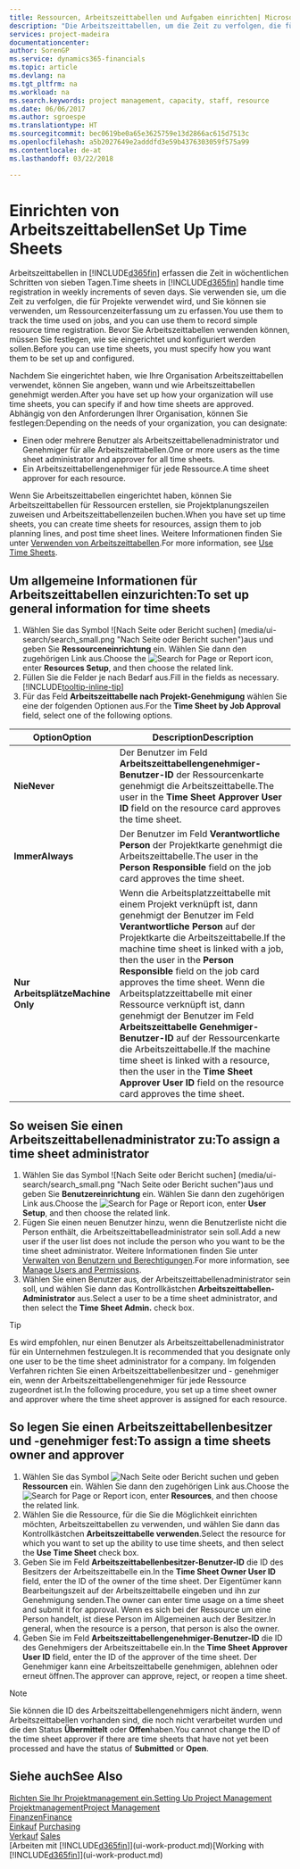 ```yaml
---
title: Ressourcen, Arbeitszeittabellen und Aufgaben einrichten| Microsoft Docs
description: "Die Arbeitszeittabellen, um die Zeit zu verfolgen, die für Projekte verwendet wurde und Ressourcen verwendet wurde und halfen Ihnen mit Projektmanagement, der Stellenbesetzung und der Kapazität"
services: project-madeira
documentationcenter: 
author: SorenGP
ms.service: dynamics365-financials
ms.topic: article
ms.devlang: na
ms.tgt_pltfrm: na
ms.workload: na
ms.search.keywords: project management, capacity, staff, resource
ms.date: 06/06/2017
ms.author: sgroespe
ms.translationtype: HT
ms.sourcegitcommit: bec0619be0a65e3625759e13d2866ac615d7513c
ms.openlocfilehash: a5b2027649e2adddfd3e59b4376303059f575a99
ms.contentlocale: de-at
ms.lasthandoff: 03/22/2018

---
```

# <a name="set-up-time-sheets"></a><span data-ttu-id="683f1-103">Einrichten von Arbeitszeittabellen</span><span class="sxs-lookup"><span data-stu-id="683f1-103">Set Up Time Sheets</span></span>
<span data-ttu-id="683f1-104">Arbeitszeittabellen in [!INCLUDE[d365fin](includes/d365fin_md.md)] erfassen die Zeit in wöchentlichen Schritten von sieben Tagen.</span><span class="sxs-lookup"><span data-stu-id="683f1-104">Time sheets in [!INCLUDE[d365fin](includes/d365fin_md.md)] handle time registration in weekly increments of seven days.</span></span> <span data-ttu-id="683f1-105">Sie verwenden sie, um die Zeit zu verfolgen, die für Projekte verwendet wird, und Sie können sie verwenden, um Ressourcenzeiterfassung um zu erfassen.</span><span class="sxs-lookup"><span data-stu-id="683f1-105">You use them to track the time used on jobs, and you can use them to record simple resource time registration.</span></span> <span data-ttu-id="683f1-106">Bevor Sie Arbeitszeittabellen verwenden können, müssen Sie festlegen, wie sie eingerichtet und konfiguriert werden sollen.</span><span class="sxs-lookup"><span data-stu-id="683f1-106">Before you can use time sheets, you must specify how you want them to be set up and configured.</span></span>

<span data-ttu-id="683f1-107">Nachdem Sie eingerichtet haben, wie Ihre Organisation Arbeitszeittabellen verwendet, können Sie angeben, wann und wie Arbeitszeittabellen genehmigt werden.</span><span class="sxs-lookup"><span data-stu-id="683f1-107">After you have set up how your organization will use time sheets, you can specify if and how time sheets are approved.</span></span> <span data-ttu-id="683f1-108">Abhängig von den Anforderungen Ihrer Organisation, können Sie festlegen:</span><span class="sxs-lookup"><span data-stu-id="683f1-108">Depending on the needs of your organization, you can designate:</span></span>

* <span data-ttu-id="683f1-109">Einen oder mehrere Benutzer als Arbeitszeittabellenadministrator und Genehmiger für alle Arbeitszeittabellen.</span><span class="sxs-lookup"><span data-stu-id="683f1-109">One or more users as the time sheet administrator and approver for all time sheets.</span></span>
* <span data-ttu-id="683f1-110">Ein Arbeitszeittabellengenehmiger für jede Ressource.</span><span class="sxs-lookup"><span data-stu-id="683f1-110">A time sheet approver for each resource.</span></span>

<span data-ttu-id="683f1-111">Wenn Sie Arbeitszeittabellen eingerichtet haben, können Sie Arbeitszeittabellen für Ressourcen erstellen, sie Projektplanungszeilen zuweisen und Arbeitszeittabellenzeilen buchen.</span><span class="sxs-lookup"><span data-stu-id="683f1-111">When you have set up time sheets, you can create time sheets for resources, assign them to job planning lines, and post time sheet lines.</span></span> <span data-ttu-id="683f1-112">Weitere Informationen finden Sie unter [Verwenden von Arbeitszeittabellen](projects-how-use-time-sheets.md).</span><span class="sxs-lookup"><span data-stu-id="683f1-112">For more information, see [Use Time Sheets](projects-how-use-time-sheets.md).</span></span>

## <a name="to-set-up-general-information-for-time-sheets"></a><span data-ttu-id="683f1-113">Um allgemeine Informationen für Arbeitszeittabellen einzurichten:</span><span class="sxs-lookup"><span data-stu-id="683f1-113">To set up general information for time sheets</span></span>
1. <span data-ttu-id="683f1-114">Wählen Sie das Symbol ![Nach Seite oder Bericht suchen] (media/ui-search/search_small.png "Nach Seite oder Bericht suchen")aus und geben Sie **Ressourceneinrichtung** ein. Wählen Sie dann den zugehörigen Link aus.</span><span class="sxs-lookup"><span data-stu-id="683f1-114">Choose the ![Search for Page or Report](media/ui-search/search_small.png "Search for Page or Report icon") icon, enter **Resources Setup**, and then choose the related link.</span></span>  
2. <span data-ttu-id="683f1-115">Füllen Sie die Felder je nach Bedarf aus.</span><span class="sxs-lookup"><span data-stu-id="683f1-115">Fill in the fields as necessary.</span></span> [!INCLUDE[tooltip-inline-tip](includes/tooltip-inline-tip_md.md)]
3. <span data-ttu-id="683f1-116">Für das Feld **Arbeitszeittabelle nach Projekt-Genehmigung** wählen Sie eine der folgenden Optionen aus.</span><span class="sxs-lookup"><span data-stu-id="683f1-116">For the **Time Sheet by Job Approval** field, select one of the following options.</span></span>

| <span data-ttu-id="683f1-117">Option</span><span class="sxs-lookup"><span data-stu-id="683f1-117">Option</span></span> | <span data-ttu-id="683f1-118">Description</span><span class="sxs-lookup"><span data-stu-id="683f1-118">Description</span></span> |
| --- | --- |
| <span data-ttu-id="683f1-119">**Nie**</span><span class="sxs-lookup"><span data-stu-id="683f1-119">**Never**</span></span> |<span data-ttu-id="683f1-120">Der Benutzer im Feld **Arbeitszeittabellengenehmiger-Benutzer-ID** der Ressourcenkarte genehmigt die Arbeitszeittabelle.</span><span class="sxs-lookup"><span data-stu-id="683f1-120">The user in the **Time Sheet Approver User ID** field on the resource card approves the time sheet.</span></span> |
| <span data-ttu-id="683f1-121">**Immer**</span><span class="sxs-lookup"><span data-stu-id="683f1-121">**Always**</span></span> |<span data-ttu-id="683f1-122">Der Benutzer im Feld **Verantwortliche Person** der Projektkarte genehmigt die Arbeitszeittabelle.</span><span class="sxs-lookup"><span data-stu-id="683f1-122">The user in the **Person Responsible** field on the job card approves the time sheet.</span></span> |
| <span data-ttu-id="683f1-123">**Nur Arbeitsplätze**</span><span class="sxs-lookup"><span data-stu-id="683f1-123">**Machine Only**</span></span> |<span data-ttu-id="683f1-124">Wenn die Arbeitsplatzzeittabelle mit einem Projekt verknüpft ist, dann genehmigt der Benutzer im Feld **Verantwortliche Person** auf der Projektkarte die Arbeitszeittabelle.</span><span class="sxs-lookup"><span data-stu-id="683f1-124">If the machine time sheet is linked with a job, then the user in the **Person Responsible** field on the job card approves the time sheet.</span></span> <span data-ttu-id="683f1-125">Wenn die Arbeitsplatzzeittabelle mit einer Ressource verknüpft ist, dann genehmigt der Benutzer im Feld **Arbeitszeittabelle Genehmiger-Benutzer-ID** auf der Ressourcenkarte die Arbeitszeittabelle.</span><span class="sxs-lookup"><span data-stu-id="683f1-125">If the machine time sheet is linked with a resource, then the user in the **Time Sheet Approver User ID** field on the resource card approves the time sheet.</span></span> |

## <a name="to-assign-a-time-sheet-administrator"></a><span data-ttu-id="683f1-126">So weisen Sie einen Arbeitszeittabellenadministrator zu:</span><span class="sxs-lookup"><span data-stu-id="683f1-126">To assign a time sheet administrator</span></span>
1. <span data-ttu-id="683f1-127">Wählen Sie das Symbol ![Nach Seite oder Bericht suchen] (media/ui-search/search_small.png "Nach Seite oder Bericht suchen")aus und geben Sie **Benutzereinrichtung** ein. Wählen Sie dann den zugehörigen Link aus.</span><span class="sxs-lookup"><span data-stu-id="683f1-127">Choose the ![Search for Page or Report](media/ui-search/search_small.png "Search for Page or Report icon") icon, enter **User Setup**, and then choose the related link.</span></span>  
2. <span data-ttu-id="683f1-128">Fügen Sie einen neuen Benutzer hinzu, wenn die Benutzerliste nicht die Person enthält, die Arbeitszeittabelleadministrator sein soll.</span><span class="sxs-lookup"><span data-stu-id="683f1-128">Add a new user if the user list does not include the person who you want to be the time sheet administrator.</span></span> <span data-ttu-id="683f1-129">Weitere Informationen finden Sie unter [Verwalten von Benutzern und Berechtigungen](ui-how-users-permissions.md).</span><span class="sxs-lookup"><span data-stu-id="683f1-129">For more information, see [Manage Users and Permissions](ui-how-users-permissions.md).</span></span>
3. <span data-ttu-id="683f1-130">Wählen Sie einen Benutzer aus, der Arbeitszeittabellenadministrator sein soll, und wählen Sie dann das Kontrollkästchen **Arbeitszeittabellen-Administrator** aus.</span><span class="sxs-lookup"><span data-stu-id="683f1-130">Select a user to be a time sheet administrator, and then select the **Time Sheet Admin.** check box.</span></span>  

> [!TIP]  
>   <span data-ttu-id="683f1-131">Es wird empfohlen, nur einen Benutzer als Arbeitszeittabellenadministrator für ein Unternehmen festzulegen.</span><span class="sxs-lookup"><span data-stu-id="683f1-131">It is recommended that you designate only one user to be the time sheet administrator for a company.</span></span> <span data-ttu-id="683f1-132">Im folgenden Verfahren richten Sie einen Arbeitszeittabellenbesitzer und - genehmiger ein, wenn der Arbeitszeittabellengenehmiger für jede Ressource zugeordnet ist.</span><span class="sxs-lookup"><span data-stu-id="683f1-132">In the following procedure, you set up a time sheet owner and approver where the time sheet approver is assigned for each resource.</span></span>  

## <a name="to-assign-a-time-sheets-owner-and-approver"></a><span data-ttu-id="683f1-133">So legen Sie einen Arbeitszeittabellenbesitzer und -genehmiger fest:</span><span class="sxs-lookup"><span data-stu-id="683f1-133">To assign a time sheets owner and approver</span></span>
1. <span data-ttu-id="683f1-134">Wählen Sie das Symbol ![Nach Seite oder Bericht suchen](media/ui-search/search_small.png "Nach Seite oder Bericht suchen") und geben **Ressourcen** ein. Wählen Sie dann den zugehörigen Link aus.</span><span class="sxs-lookup"><span data-stu-id="683f1-134">Choose the ![Search for Page or Report](media/ui-search/search_small.png "Search for Page or Report icon") icon, enter **Resources**, and then choose the related link.</span></span>
2. <span data-ttu-id="683f1-135">Wählen Sie die Ressource, für die Sie die Möglichkeit einrichten möchten, Arbeitszeittabellen zu verwenden, und wählen Sie dann das Kontrollkästchen **Arbeitszeittabelle verwenden**.</span><span class="sxs-lookup"><span data-stu-id="683f1-135">Select the resource for which you want to set up the ability to use time sheets, and then select the **Use Time Sheet** check box.</span></span>  
3. <span data-ttu-id="683f1-136">Geben Sie im Feld **Arbeitszeittabellenbesitzer-Benutzer-ID** die ID des Besitzers der Arbeitszeittabelle ein.</span><span class="sxs-lookup"><span data-stu-id="683f1-136">In the **Time Sheet Owner User ID** field, enter the ID of the owner of the time sheet.</span></span> <span data-ttu-id="683f1-137">Der Eigentümer kann Bearbeitungszeit auf der Arbeitszeittabelle eingeben und ihn zur Genehmigung senden.</span><span class="sxs-lookup"><span data-stu-id="683f1-137">The owner can enter time usage on a time sheet and submit it for approval.</span></span> <span data-ttu-id="683f1-138">Wenn es sich bei der Ressource um eine Person handelt, ist diese Person im Allgemeinen auch der Besitzer.</span><span class="sxs-lookup"><span data-stu-id="683f1-138">In general, when the resource is a person, that person is also the owner.</span></span>  
4. <span data-ttu-id="683f1-139">Geben Sie im Feld **Arbeitszeittabellengenehmiger-Benutzer-ID** die ID des Genehmigers der Arbeitszeittabelle ein.</span><span class="sxs-lookup"><span data-stu-id="683f1-139">In the **Time Sheet Approver User ID** field, enter the ID of the approver of the time sheet.</span></span> <span data-ttu-id="683f1-140">Der Genehmiger kann eine Arbeitszeittabelle genehmigen, ablehnen oder erneut öffnen.</span><span class="sxs-lookup"><span data-stu-id="683f1-140">The approver can approve, reject, or reopen a time sheet.</span></span>  

> [!NOTE]  
>   <span data-ttu-id="683f1-141">Sie können die ID des Arbeitszeittabellengenehmigers nicht ändern, wenn Arbeitszeittabellen vorhanden sind, die noch nicht verarbeitet wurden und die den Status **Übermittelt** oder **Offen**haben.</span><span class="sxs-lookup"><span data-stu-id="683f1-141">You cannot change the ID of the time sheet approver if there are time sheets that have not yet been processed and have the status of **Submitted** or **Open**.</span></span>

## <a name="see-also"></a><span data-ttu-id="683f1-142">Siehe auch</span><span class="sxs-lookup"><span data-stu-id="683f1-142">See Also</span></span>
[<span data-ttu-id="683f1-143">Richten Sie Ihr Projektmanagement ein.</span><span class="sxs-lookup"><span data-stu-id="683f1-143">Setting Up Project Management</span></span>](projects-setup-projects.md)  
[<span data-ttu-id="683f1-144">Projektmanagement</span><span class="sxs-lookup"><span data-stu-id="683f1-144">Project Management</span></span>](projects-manage-projects.md)  
[<span data-ttu-id="683f1-145">Finanzen</span><span class="sxs-lookup"><span data-stu-id="683f1-145">Finance</span></span>](finance.md)  
<span data-ttu-id="683f1-146">[Einkauf](purchasing-manage-purchasing.md)       </span><span class="sxs-lookup"><span data-stu-id="683f1-146">[Purchasing](purchasing-manage-purchasing.md)       </span></span>  
<span data-ttu-id="683f1-147">[Verkauf](sales-manage-sales.md)    </span><span class="sxs-lookup"><span data-stu-id="683f1-147">[Sales](sales-manage-sales.md)    </span></span>  
<span data-ttu-id="683f1-148">[Arbeiten mit [!INCLUDE[d365fin](includes/d365fin_md.md)]](ui-work-product.md)</span><span class="sxs-lookup"><span data-stu-id="683f1-148">[Working with [!INCLUDE[d365fin](includes/d365fin_md.md)]](ui-work-product.md)</span></span>  

